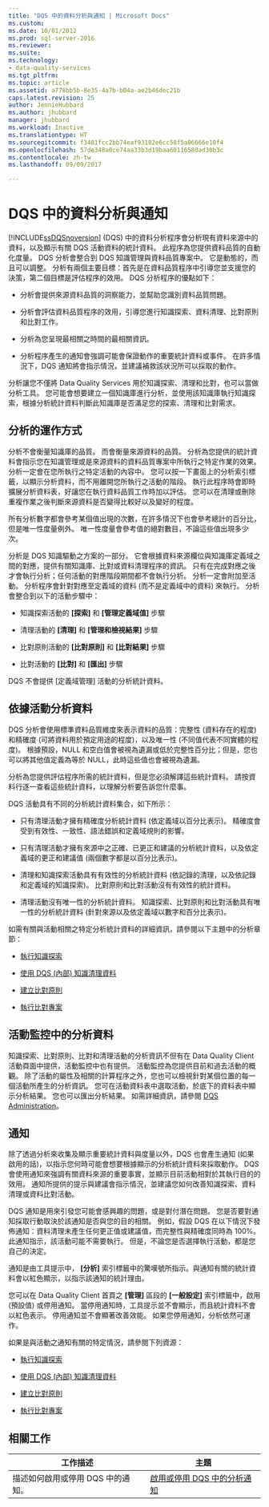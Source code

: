 ```yaml
---
title: "DQS 中的資料分析與通知 | Microsoft Docs"
ms.custom: 
ms.date: 10/01/2012
ms.prod: sql-server-2016
ms.reviewer: 
ms.suite: 
ms.technology:
- data-quality-services
ms.tgt_pltfrm: 
ms.topic: article
ms.assetid: a778bb5b-8e35-4a7b-b04a-ae2b46dec21b
caps.latest.revision: 25
author: JennieHubbard
ms.author: jhubbard
manager: jhubbard
ms.workload: Inactive
ms.translationtype: HT
ms.sourcegitcommit: f3481fcc2bb74eaf93182e6cc58f5a06666e10f4
ms.openlocfilehash: 57de348a0ce74aa33b3d19baa60116580ad30b3c
ms.contentlocale: zh-tw
ms.lasthandoff: 09/09/2017

---
```

# <a name="data-profiling-and-notifications-in-dqs"></a>DQS 中的資料分析與通知
  [!INCLUDE[ssDQSnoversion](../includes/ssdqsnoversion-md.md)] (DQS) 中的資料分析程序會分析現有資料來源中的資料，以及顯示有關 DQS 活動資料的統計資料。 此程序為您提供資料品質的自動化度量。 DQS 分析會整合到 DQS 知識管理與資料品質專案中。 它是動態的，而且可以調整。 分析有兩個主要目標：首先是在資料品質程序中引導您並支援您的決策，第二個目標是評估程序的效用。 DQS 分析程序的優點如下：  
  
-   分析會提供來源資料品質的洞察能力，並幫助您識別資料品質問題。  
  
-   分析會評估資料品質程序的效用，引導您進行知識探索、資料清理、比對原則和比對工作。  
  
-   分析為您呈現最相關之時間的最相關資訊。  
  
-   分析程序產生的通知會強調可能會保證動作的重要統計資料或事件。 在許多情況下，DQS 通知將會指示情況，並建議補救該狀況所可以採取的動作。  
  
 分析讓您不僅將 Data Quality Services 用於知識探索、清理和比對，也可以當做分析工具。 您可能會想要建立一個知識庫進行分析，並使用該知識庫執行知識探索，根據分析統計資料判斷此知識庫是否滿足您的探索、清理和比對需求。  
  
##  <a name="How"></a> 分析的運作方式  
 分析不會衡量知識庫的品質。 而會衡量來源資料的品質。 分析為您提供的統計資料會指示您在知識管理或是來源資料的資料品質專案中所執行之特定作業的效果。 分析一定會在您所執行之特定活動的內容中。 您可以按一下畫面上的分析索引標籤，以顯示分析資料，而不用離開您所執行之活動的階段。 執行此程序時會即時擴展分析資料表，好讓您在執行資料品質工作時加以評估。 您可以在清理或刪除重複作業之後判斷來源資料是否變得比較好以及變好的程度。  
  
 所有分析數字都會參考某個值出現的次數，在許多情況下也會參考總計的百分比，但是唯一性度量例外。 唯一性度量會參考值的絕對數目，不論這些值出現多少次。  
  
 分析是 DQS 知識驅動之方案的一部分。 它會根據資料來源欄位與知識庫定義域之間的對應，提供有關知識庫、比對或資料清理程序的資訊。 只有在完成對應之後才會執行分析；任何活動的對應階段期間都不會執行分析。 分析一定會附加至活動。 分析程序會針對對應至定義域的資料 (而不是定義域中的資料) 來執行。 分析會整合到以下的活動步驟中：  
  
-   知識探索活動的 **[探索]** 和 **[管理定義域值]** 步驟  
  
-   清理活動的 **[清理]** 和 **[管理和檢視結果]** 步驟  
  
-   比對原則活動的 **[比對原則]** 和 **[比對結果]** 步驟  
  
-   比對活動的 **[比對]** 和 **[匯出]** 步驟  
  
 DQS 不會提供 [定義域管理] 活動的分析統計資料。  
  
##  <a name="Activity"></a> 依據活動分析資料  
 DQS 分析會使用標準資料品質維度來表示資料的品質：完整性 (資料存在的程度) 和精確度 (可將資料用於預定用途的程度)，以及唯一性 (不同值代表不同實體的程度)。 根據預設，NULL 和空白值會被視為遺漏或低於完整性百分比；但是，您也可以將其他值定義為等於 NULL，此時這些值也會被視為遺漏。  
  
 分析為您提供評估程序所需的統計資料，但是您必須解譯這些統計資料。 請按資料行逐一查看這些統計資料，以理解分析要告訴您什麼事。  
  
 DQS 活動具有不同的分析統計資料集合，如下所示：  
  
-   只有清理活動才擁有精確度分析統計資料 (依定義域以百分比表示)。 精確度會受到有效性、一致性、語法錯誤和定義域規則的影響。  
  
-   只有清理活動才擁有來源中之正確、已更正和建議的分析統計資料，以及依定義域的更正和建議值 (兩個數字都是以百分比表示)。  
  
-   清理和知識探索活動具有有效性的分析統計資料 (依記錄的清理，以及依記錄和定義域的知識探索)。 比對原則和比對活動沒有有效性的統計資料。  
  
-   清理活動沒有唯一性的分析統計資料。 知識探索、比對原則和比對活動具有唯一性的分析統計資料 (針對來源以及依定義域以數字和百分比表示)。  
  
 如需有關與活動相關之特定分析統計資料的詳細資訊，請參閱以下主題中的分析章節：  
  
-   [執行知識探索](../data-quality-services/perform-knowledge-discovery.md)  
  
-   [使用 DQS &#40;內部&#41; 知識清理資料](../data-quality-services/cleanse-data-using-dqs-internal-knowledge.md)  
  
-   [建立比對原則](../data-quality-services/create-a-matching-policy.md)  
  
-   [執行比對專案](../data-quality-services/run-a-matching-project.md)  
  
##  <a name="Monitoring"></a> 活動監控中的分析資料  
 知識探索、比對原則、比對和清理活動的分析資訊不但有在 Data Quality Client 活動頁面中提供，活動監控中也有提供。 活動監控為您提供目前和過去活動的概觀。 除了活動的屬性及相關的計算程序之外，您也可以檢視針對某個位置的每一個活動所產生的分析資訊。 您可在活動資料表中選取活動，於底下的資料表中顯示分析結果。 您也可以匯出分析結果。 如需詳細資訊，請參閱 [DQS Administration](../data-quality-services/dqs-administration.md)。  
  
##  <a name="Notifications"></a> 通知  
 除了透過分析來收集及顯示重要統計資料與度量以外，DQS 也會產生通知 (如果啟用的話)，以指示您何時可能會想要根據顯示的分析統計資料來採取動作。 DQS 會使用通知來強調有關資料來源的重要事實，並顯示目前活動相對於其執行目的的效用。 通知所提供的提示與建議會指示情況，並建議您如何改善知識探索、資料清理或資料比對活動。  
  
 DQS 通知是用來引發您可能會感興趣的問題，或是對付潛在問題。 您是否要對通知採取行動取決於該通知是否與您的目的相關。 例如，假設 DQS 在以下情況下發佈通知：資料清理未產生任何更正值或建議值，而完整性與精確度同時為 100%。 此通知指示，該活動可能不需要執行。 但是，不論您是否選擇執行活動，都是您自己的決定。  
  
 通知是由工具提示中， **[分析]** 索引標籤中的驚嘆號所指示。與通知有關的統計資料會以紅色顯示，以指示該通知的統計理由。  
  
 您可以在 Data Quality Client 首頁之 **[管理]** 區段的 **[一般設定]** 索引標籤中，啟用 (預設值) 或停用通知。 當停用通知時，工具提示並不會顯示，而且統計資料不會以紅色表示。 停用通知並不會顯著改善效能。 如果您停用通知，分析依然可運作。  
  
 如果是與活動之通知有關的特定情況，請參閱下列資源：  
  
-   [執行知識探索](../data-quality-services/perform-knowledge-discovery.md)  
  
-   [使用 DQS &#40;內部&#41; 知識清理資料](../data-quality-services/cleanse-data-using-dqs-internal-knowledge.md)  
  
-   [建立比對原則](../data-quality-services/create-a-matching-policy.md)  
  
-   [執行比對專案](../data-quality-services/run-a-matching-project.md)  
  
## <a name="related-tasks"></a>相關工作  
  
|工作描述|主題|  
|----------------------|-----------|  
|描述如何啟用或停用 DQS 中的通知。|[啟用或停用 DQS 中的分析通知](../data-quality-services/enable-or-disable-profiling-notifications-in-dqs.md)|  
  
  

